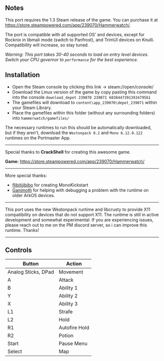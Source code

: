 ## Notes

This port requires the 1.3 Steam release of the game. You can purchase it at https://store.steampowered.com/app/239070/Hammerwatch/.

The port is compatible with all supported OS' and devices, except for Rocknix in libmali mode (switch to Panfrost), and TrimUI devices on Knulli. Compatibility will increase, so stay tuned.

*Warning: This port takes 30-40 seconds to load on entry level devices. Switch your CPU governor to `performance` for the best experience.*

## Installation

- Open the Steam console by clicking this link -> steam://open/console/
- Download the Linux version of the game by copy pasting this command into the console `download_depot 239070 239071 6038447391393479561`
- The gamefiles will download to `content\app_239070\depot_239071` within your Steam Library. 
- Place the gamefiles within this folder (without any surrounding folders) into `hammerwatch/gamefiles/`

The necessary runtimes to run this should be automatically downloaded, but if they aren't, download the `Westonpack 0.2` and `Mono 6.12.0.122` runtimes on the Portmaster App.

---

Special thanks to **CrackShell** for creating this awesome game.

**Game:** https://store.steampowered.com/app/239070/Hammerwatch/

---

More special thanks:
- [flibitijibibo](https://github.com/flibitijibibo) for creating MonoKickstart
- [Ganimoth](https://portmaster.games/profile.html?porter=Ganimoth) for helping with debugging a problem with the runtime on older ArkOS devices.

---

This port uses the new Westonpack runtime and libcrusty to provide X11 compatibility on devices that do not support X11. The runtime is still in active development and somewhat experimental. If you are experiencing issues, please reach out to me on the PM discord server, so i can improve this runtime. Thanks!

---

## Controls

| Button | Action |
|--|--| 
|Analog Sticks, DPad |Movement|
|A|Attack|
|B|Ability 1|
|Y|Ability 2|
|X|Ability 3|
|L1|Strafe|
|L2|Hold|
|R1|Autofire Hold|
|R2|Potion|
|Start|Pause Menu|
|Select|Map|

